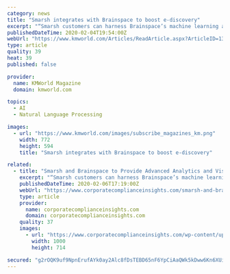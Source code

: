 ```yaml
---
category: news
title: "Smarsh integrates with Brainspace to boost e-discovery"
excerpt: "“Smarsh customers can harness Brainspace’s machine learning and natural-language processing to visualize their communications data, revealing hidden themes and relationships between various messages, terms, and participants,” said Adam Miller-Howard, vice president of business development for Smarsh. “In this way, in-house discovery ..."
publishedDateTime: 2020-02-04T19:54:00Z
webUrl: "https://www.kmworld.com/Articles/ReadArticle.aspx?ArticleID=139067"
type: article
quality: 39
heat: 39
published: false

provider:
  name: KMWorld Magazine
  domain: kmworld.com

topics:
  - AI
  - Natural Language Processing

images:
  - url: "https://www.kmworld.com/images/subscribe_magazines_km.png"
    width: 772
    height: 594
    title: "Smarsh integrates with Brainspace to boost e-discovery"

related:
  - title: "Smarsh and Brainspace to Provide Advanced Analytics and Visualization Tools"
    excerpt: "“Smarsh customers can harness Brainspace’s machine learning and natural-language processing to visualize their communications data, revealing hidden themes and relationships between various messages, terms and participants,” said Adam Miller-Howard, Vice President of Business Development for Smarsh. “In this way, in-house discovery ..."
    publishedDateTime: 2020-02-06T17:19:00Z
    webUrl: "https://www.corporatecomplianceinsights.com/smarsh-and-brainspace-to-provide-advanced-analytics-and-visualization-tools/"
    type: article
    provider:
      name: corporatecomplianceinsights.com
      domain: corporatecomplianceinsights.com
    quality: 37
    images:
      - url: "https://www.corporatecomplianceinsights.com/wp-content/uploads/2020/02/search.jpg"
        width: 1000
        height: 714

secured: "g2rOQK9uf9NpnErufAYk0ay2Alc8fDsTEBD65nF6YpCiAaQWk5kDww6Kn6XUi+DWJcGToOAf1UsUi6l6UF5Z3w2TN49WAf4Wxk5owbKe9TRQUphFwa73Ud1ZdAAb9CVuuPZ1n4JrVIpoBDtsS53jVqrJks/5GRZ/bethQ+G8S7ZfXFyS/ZRF0YIXVul9nE9illvzviC5AoUSZn8qO1Ly9AZBVgf2Z+gHojabhO4nuRO72oFYe8PQX3K96p6wMdi/Dp+JSp8UDrrGqinEADWam0IHzIERgzj2dNDopuOfcbKXNzYR9r31UK6KLf7McLjS;cCdKC/KxeXrjbzSfhefR0A=="
---
```


